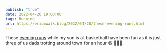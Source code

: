 ```yaml
---
publish: "true"
date: 2022-04-26 19:00:00
tags: Running
url: https://ericmwalk.blog/2022/04/28/these-evening-runs.html
---
```


These [evening runs](http://www.strava.com/activities/7047430007) while my son is at basketball have been fun as it is just three of us dads trotting around town for an hour 😆 🏃🏻‍♂️.